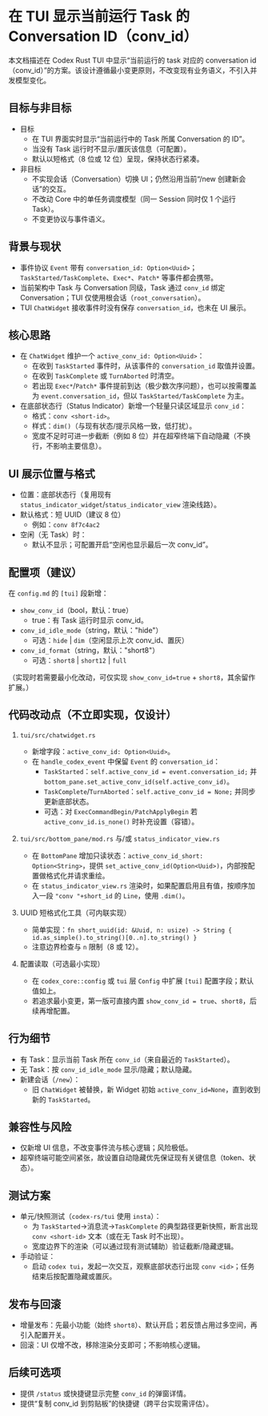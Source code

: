 # 在 TUI 显示当前运行 Task 的 Conversation ID（conv_id）

本文档描述在 Codex Rust TUI 中显示“当前运行的 task 对应的 conversation id（conv_id）”的方案。该设计遵循最小变更原则，不改变现有业务语义，不引入并发模型变化。

## 目标与非目标

- 目标
  - 在 TUI 界面实时显示“当前运行中的 Task 所属 Conversation 的 ID”。
  - 当没有 Task 运行时不显示/置灰该信息（可配置）。
  - 默认以短格式（8 位或 12 位）呈现，保持状态行紧凑。
- 非目标
  - 不实现会话（Conversation）切换 UI；仍然沿用当前“/new 创建新会话”的交互。
  - 不改动 Core 中的单任务调度模型（同一 Session 同时仅 1 个运行 Task）。
  - 不变更协议与事件语义。

## 背景与现状

- 事件协议 `Event` 带有 `conversation_id: Option<Uuid>`；`TaskStarted/TaskComplete`、`Exec*`、`Patch*` 等事件都会携带。
- 当前架构中 Task 与 Conversation 同级，Task 通过 `conv_id` 绑定 Conversation；TUI 仅使用根会话（`root_conversation`）。
- TUI `ChatWidget` 接收事件时没有保存 `conversation_id`，也未在 UI 展示。

## 核心思路

- 在 `ChatWidget` 维护一个 `active_conv_id: Option<Uuid>`：
  - 在收到 `TaskStarted` 事件时，从该事件的 `conversation_id` 取值并设置。
  - 在收到 `TaskComplete` 或 `TurnAborted` 时清空。
  - 若出现 `Exec*`/`Patch*` 事件提前到达（极少数次序问题），也可以按需覆盖为 `event.conversation_id`，但以 `TaskStarted/TaskComplete` 为主。
- 在底部状态行（Status Indicator）新增一个轻量只读区域显示 `conv_id`：
  - 格式：`conv <short-id>`。
  - 样式：`dim()`（与现有状态/提示风格一致，低打扰）。
  - 宽度不足时可进一步截断（例如 8 位）并在超窄终端下自动隐藏（不换行，不影响主要信息）。

## UI 展示位置与格式

- 位置：底部状态行（复用现有 `status_indicator_widget`/`status_indicator_view` 渲染线路）。
- 默认格式：短 UUID（建议 8 位）
  - 例如：`conv 8f7c4ac2`
- 空闲（无 Task）时：
  - 默认不显示；可配置开启“空闲也显示最后一次 conv_id”。

## 配置项（建议）

在 `config.md` 的 `[tui]` 段新增：

- `show_conv_id`（bool，默认：true）
  - true：有 Task 运行时显示 conv_id。
- `conv_id_idle_mode`（string，默认："hide"）
  - 可选：`hide` | `dim`（空闲显示上次 conv_id、置灰）
- `conv_id_format`（string，默认："short8"）
  - 可选：`short8` | `short12` | `full`

（实现时若需要最小化改动，可仅实现 `show_conv_id=true` + `short8`，其余留作扩展。）

## 代码改动点（不立即实现，仅设计）

1. `tui/src/chatwidget.rs`
   - 新增字段：`active_conv_id: Option<Uuid>`。
   - 在 `handle_codex_event` 中保留 `Event` 的 `conversation_id`：
     - `TaskStarted`：`self.active_conv_id = event.conversation_id;` 并 `bottom_pane.set_active_conv_id(self.active_conv_id)`。
     - `TaskComplete`/`TurnAborted`：`self.active_conv_id = None;` 并同步更新底部状态。
     - 可选：对 `ExecCommandBegin/PatchApplyBegin` 若 `active_conv_id.is_none()` 时补充设置（容错）。

2. `tui/src/bottom_pane/mod.rs` 与/或 `status_indicator_view.rs`
   - 在 `BottomPane` 增加只读状态：`active_conv_id_short: Option<String>`，提供 `set_active_conv_id(Option<Uuid>)`，内部按配置做格式化并请求重绘。
   - 在 `status_indicator_view.rs` 渲染时，如果配置启用且有值，按顺序加入一段 `"conv "+short_id` 的 `Line`，使用 `.dim()`。

3. UUID 短格式化工具（可内联实现）
   - 简单实现：`fn short_uuid(id: &Uuid, n: usize) -> String { id.as_simple().to_string()[0..n].to_string() }`
   - 注意边界检查与 `n` 限制（8 或 12）。

4. 配置读取（可选最小实现）
   - 在 `codex_core::config` 或 `tui` 层 `Config` 中扩展 `[tui]` 配置字段；默认值如上。
   - 若追求最小变更，第一版可直接内置 `show_conv_id = true`、`short8`，后续再增配置。

## 行为细节

- 有 Task：显示当前 Task 所在 `conv_id`（来自最近的 `TaskStarted`）。
- 无 Task：按 `conv_id_idle_mode` 显示/隐藏；默认隐藏。
- 新建会话（`/new`）：
  - 旧 `ChatWidget` 被替换，新 Widget 初始 `active_conv_id=None`，直到收到新的 `TaskStarted`。

## 兼容性与风险

- 仅新增 UI 信息，不改变事件流与核心逻辑；风险极低。
- 超窄终端可能空间紧张，故设置自动隐藏优先保证现有关键信息（token、状态）。

## 测试方案

- 单元/快照测试（`codex-rs/tui` 使用 `insta`）：
  - 为 `TaskStarted`→消息流→`TaskComplete` 的典型路径更新快照，断言出现 `conv <short-id>` 文本（或在无 Task 时不出现）。
  - 宽度边界下的渲染（可以通过现有测试辅助）验证截断/隐藏逻辑。
- 手动验证：
  - 启动 `codex tui`，发起一次交互，观察底部状态行出现 `conv <id>`；任务结束后按配置隐藏或置灰。

## 发布与回滚

- 增量发布：先最小功能（始终 `short8`）、默认开启；若反馈占用过多空间，再引入配置开关。
- 回滚：UI 仅增不改，移除渲染分支即可；不影响核心逻辑。

## 后续可选项

- 提供 `/status` 或快捷键显示完整 `conv_id` 的弹窗详情。
- 提供“复制 conv_id 到剪贴板”的快捷键（跨平台实现需评估）。
